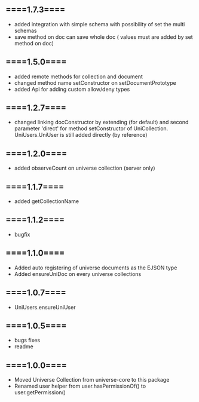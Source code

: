 
====1.7.3====
-------------
- added integration with simple schema with possibility of set the multi schemas
- save method on doc can save whole doc ( values must are added by set method on doc)

====1.5.0====
-------------
- added remote methods for collection and document 
- changed method name setConstructor on setDocumentPrototype
- added Api for adding custom allow/deny types

====1.2.7====
-------------
- changed linking docConstructor by extending (for default) 
and second parameter 'direct' for method setConstructor of UniCollection.
UniUsers.UniUser is still added directly (by reference)

====1.2.0====
-------------
- added observeCount on universe collection (server only)

====1.1.7====
-------------
- added getCollectionName

====1.1.2====
-------------
- bugfix

====1.1.0====
-------------
- Added auto registering of universe documents as the EJSON type
- Added ensureUniDoc on every universe collections

====1.0.7====
-------------
- UniUsers.ensureUniUser

====1.0.5====
-------------
- bugs fixes
- readme

====1.0.0====
-------------
- Moved Universe Collection from universe-core to this package
- Renamed user helper from user.hasPermissionOf<PermissionName>() to user.getPermission<PermissionName>()